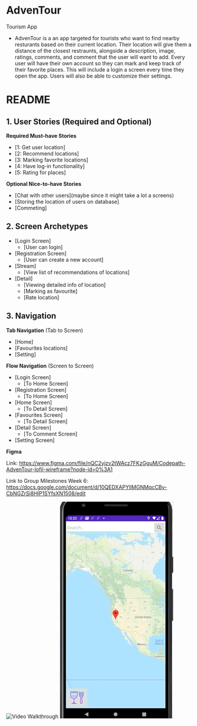 # AdvenTour

Tourism App
* AdvenTour is a an app targeted for tourists who want to find nearby resturants based on their current location. Their location will give them a distance of the closest restraunts, alongside a description, image, ratings, comments, and comment that the user will want to add. Every user will have their own account so they can mark and keep track of their favorite places. This will include a login a screen every time they open the app. Users will also be able to customize their settings.

# README

## 1. User Stories (Required and Optional)

**Required Must-have Stories**

 * [1: Get user location]
 * [2: Recommend locations]
 * [3: Marking favorite locations]
 * [4: Have log-in functionality]
 * [5: Rating for places]

**Optional Nice-to-have Stories**

 * [Chat with other users](maybe since it might take a lot a screens)
 * [Storing the location of users on database]
 * [Commeting]

## 2. Screen Archetypes

 * [Login Screen]
   * [User can login]
 * [Registration Screen]
   * [User can create a new account]
 * [Stream]
   * [View list of recommendations of locations]
 * [Detail]
   * [Viewing detailed info of location]
   * [Marking as favourite]
   * [Rate location]


## 3. Navigation

**Tab Navigation** (Tab to Screen)

 * [Home]
 * [Favourites locations]
 * [Setting]

**Flow Navigation** (Screen to Screen)

 * [Login Screen]
   * [To Home Screen]
 * [Registration Screen]
   * [To Home Screen]
 * [Home Screen]
   * [To Detail Screen]
 * [Favourites Screen]
   * [To Detail Screen]
 * [Detail Screen]
   * [To Comment Screen]
 * [Setting Screen]
 
 **Figma**
 
 Link: https://www.figma.com/file/nQC2yjzv2tWAcz7FKzGguM/Codepath-AdvenTour-lofil-wireframe?node-id=0%3A1
 
 Link to Group Milestones Week 6: https://docs.google.com/document/d/10QEDXAPYllMGNMqcCBv-CbNGZrSi8HlP1SYfsXN1508/edit
 
 <img src='https://github.com/Codepath-Hex-Clan/AdvenTour/blob/master/Log.gif' title='Video Walkthrough' width='' alt='Video Walkthrough' />
 
  <img src='https://github.com/Codepath-Hex-Clan/AdvenTour/blob/master/Maps.gif' title='Video Walkthrough' width='' alt='Video Walkthrough' />
 
